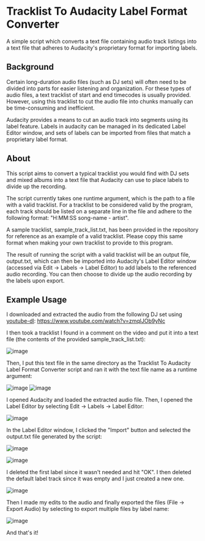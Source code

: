 # Tracklist To Audacity Label Format Converter

A simple script which converts a text file containing audio track listings into a text file that adheres to Audacity's proprietary format for importing labels.

## Background
Certain long-duration audio files (such as DJ sets) will often need to be divided into parts for easier listening and organization. For these types of audio files, a text tracklist of start and end timecodes is usually provided. However, using this tracklist to cut the audio file into chunks manually can be time-consuming and inefficient.

Audacity provides a means to cut an audio track into segments using its label feature. Labels in audacity can be managed in its dedicated Label Editor window, and sets of labels can be imported from files that match a proprietary label format.

## About
This script aims to convert a typical tracklist you would find with DJ sets and mixed albums into a text file that Audacity can use to place labels to divide up the recording.

The script currently takes one runtime argument, which is the path to a file with a valid tracklist. For a tracklist to be considered valid by the program, each track should be listed on a separate line in the file and adhere to the following format: "H:MM:SS song-name - artist".

A sample tracklist, sample_track_list.txt, has been provided in the repository for reference as an example of a valid tracklist. Please copy this same format when making your own tracklist to provide to this program.

The result of running the script with a valid tracklist will be an output file, output.txt, which can then be imported into Audacity's Label Editor window (accessed via Edit -> Labels -> Label Editor) to add labels to the referenced audio recording. You can then choose to divide up the audio recording by the labels upon export.

## Example Usage
I downloaded and extracted the audio from the following DJ set using [youtube-dl](https://github.com/ytdl-org/youtube-dl): https://www.youtube.com/watch?v=zmqlJOb9yNc

I then took a tracklist I found in a comment on the video and put it into a text file (the contents of the provided sample_track_list.txt):

![image](https://github.com/user-attachments/assets/d72d8cdd-8889-4668-84b8-8db8ea9b07c8)

Then, I put this text file in the same directory as the Tracklist To Audacity Label Format Converter script and ran it with the text file name as a runtime argument:

![image](https://github.com/user-attachments/assets/217f65ba-347f-4740-b044-ab6f567a9c91)
![image](https://github.com/user-attachments/assets/ddfdbdd4-25a4-4b10-b340-a814a9df027c)

I opened Audacity and loaded the extracted audio file. Then, I opened the Label Editor by selecting Edit -> Labels -> Label Editor:

![image](https://github.com/user-attachments/assets/8b24326d-a075-4385-ba02-94ae4e00c5ae)

In the Label Editor window, I clicked the "Import" button and selected the output.txt file generated by the script:

![image](https://github.com/user-attachments/assets/3d604b31-0486-4743-9585-b1d5627d188a)

![image](https://github.com/user-attachments/assets/fb2cade9-4fbb-4c78-a21f-b164e44c2fa4)

I deleted the first label since it wasn't needed and hit "OK". I then deleted the default label track since it was empty and I just created a new one.

![image](https://github.com/user-attachments/assets/68952da3-40d6-4d4b-9b8f-b4a669a74b59)

Then I made my edits to the audio and finally exported the files (File -> Export Audio) by selecting to export multiple files by label name:

![image](https://github.com/user-attachments/assets/c559dc84-7f27-4295-b4cd-c7f7111394a2)

And that's it!



